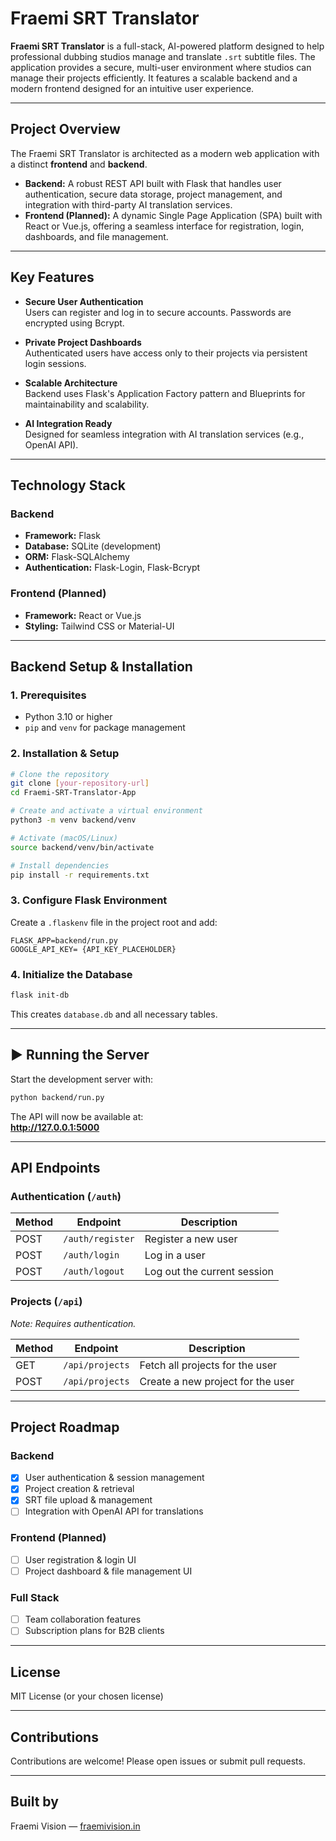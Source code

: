 # Fraemi SRT Translator

**Fraemi SRT Translator** is a full-stack, AI-powered platform designed to help professional dubbing studios manage and translate `.srt` subtitle files. The application provides a secure, multi-user environment where studios can manage their projects efficiently. It features a scalable backend and a modern frontend designed for an intuitive user experience.

---

## Project Overview

The Fraemi SRT Translator is architected as a modern web application with a distinct **frontend** and **backend**.

- **Backend:** A robust REST API built with Flask that handles user authentication, secure data storage, project management, and integration with third-party AI translation services.
- **Frontend (Planned):** A dynamic Single Page Application (SPA) built with React or Vue.js, offering a seamless interface for registration, login, dashboards, and file management.

---

## Key Features

- **Secure User Authentication**  
  Users can register and log in to secure accounts. Passwords are encrypted using Bcrypt.

- **Private Project Dashboards**  
  Authenticated users have access only to their projects via persistent login sessions.

- **Scalable Architecture**  
  Backend uses Flask's Application Factory pattern and Blueprints for maintainability and scalability.

- **AI Integration Ready**  
  Designed for seamless integration with AI translation services (e.g., OpenAI API).

---

## Technology Stack

### Backend
- **Framework:** Flask
- **Database:** SQLite (development)
- **ORM:** Flask-SQLAlchemy
- **Authentication:** Flask-Login, Flask-Bcrypt

### Frontend (Planned)
- **Framework:** React or Vue.js
- **Styling:** Tailwind CSS or Material-UI

---

## Backend Setup & Installation

### 1. Prerequisites
- Python 3.10 or higher
- `pip` and `venv` for package management

### 2. Installation & Setup

```bash
# Clone the repository
git clone [your-repository-url]
cd Fraemi-SRT-Translator-App

# Create and activate a virtual environment
python3 -m venv backend/venv

# Activate (macOS/Linux)
source backend/venv/bin/activate

# Install dependencies
pip install -r requirements.txt
```

### 3. Configure Flask Environment

Create a `.flaskenv` file in the project root and add:

```
FLASK_APP=backend/run.py
GOOGLE_API_KEY= {API_KEY_PLACEHOLDER}
```

### 4. Initialize the Database

```bash
flask init-db
```

This creates `database.db` and all necessary tables.

---

## ▶ Running the Server

Start the development server with:

```bash
python backend/run.py
```

The API will now be available at:  
    **http://127.0.0.1:5000**

---

## API Endpoints

### Authentication (`/auth`)

| Method | Endpoint         | Description                  |
|--------|------------------|------------------------------|
| POST   | `/auth/register` | Register a new user          |
| POST   | `/auth/login`    | Log in a user                |
| POST   | `/auth/logout`   | Log out the current session  |

### Projects (`/api`)  
*Note: Requires authentication.*

| Method | Endpoint          | Description                             |
|--------|-------------------|-----------------------------------------|
| GET    | `/api/projects`   | Fetch all projects for the user         |
| POST   | `/api/projects`   | Create a new project for the user       |

---

## Project Roadmap

### Backend
- [x] User authentication & session management
- [x] Project creation & retrieval
- [x] SRT file upload & management
- [ ] Integration with OpenAI API for translations

### Frontend (Planned)
- [ ] User registration & login UI
- [ ] Project dashboard & file management UI

### Full Stack
- [ ] Team collaboration features
- [ ] Subscription plans for B2B clients

---

## License

MIT License (or your chosen license)

---

## Contributions

Contributions are welcome! Please open issues or submit pull requests.

---

## Built by

Fraemi Vision — [fraemivision.in](https://fraemivision.in)
